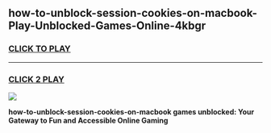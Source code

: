
## how-to-unblock-session-cookies-on-macbook-Play-Unblocked-Games-Online-4kbgr
<h3>
<a href="https://premium76.site?title=how-to-unblock-session-cookies-on-macbook&ref=25A">CLICK TO PLAY</a></h3>
<hr>

<h3>
<a href="https://premium76.site?title=how-to-unblock-session-cookies-on-macbook&ref=25A">CLICK 2 PLAY</a>
  
</h3>

<a href="https://premium76.site?title=how-to-unblock-session-cookies-on-macbook&ref=25A"><img src="https://clearcache.store/games.png"></a>


**how-to-unblock-session-cookies-on-macbook games unblocked: Your Gateway to Fun and Accessible Online Gaming**
